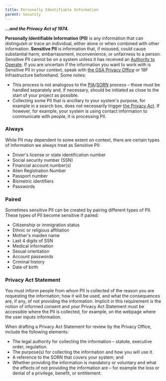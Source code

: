 ```yaml
---
title: Personally Identifiable Information
parent: Security
---
```


***...and the Privacy Act of 1974.***

**Personally Identifiable Information (PII)** is any information that can distinguish or trace an individual, either alone or when combined with other information. **Sensitive PII** is information that, if misused, could cause substantial harm, embarrassment, inconvenience, or unfairness to a person. Sensitive PII cannot be on a system unless it has received an [Authority to Operate](../../ato/). If you are uncertain if the information you want to work with is Sensitive PII in your context, speak with [the GSA Privacy Office](https://insite.gsa.gov/portal/category/533866) or 18F Infrastructure beforehand. Some notes:

* This process is not analogous to the [PIA](../../laws/pia/)/[SORN](../../laws/sorn/) process – those must be handled separately and, if necessary, should be initiated as close to the start of your project as possible.
* Collecting some PII that is ancillary to your system's purpose, for example in a search box, does not necessarily trigger [the Privacy Act](https://www.gsa.gov/portal/content/104250). If however, for example, your system is using contact information to communicate with people, it is processing PII.

### Always

While PII may dependent to some extent on context, there are certain types of information we always treat as Sensitive PII:

* Driver's license or state identification number
* Social security number (SSN)
* Financial account number(s)
* Alien Registration Number
* Passport number
* Biometric identifiers
* Passwords

### Paired

Sometimes sensitive PII can be created by pairing different types of PII. These types of PII become sensitive if paired:

* Citizenship or immigration status
* Ethnic or religious affiliation
* Mother's maiden name
* Last 4 digits of SSN
* Medical information
* Sexual orientation
* Account passwords
* Criminal history
* Date of birth

### Privacy Act Statement

You must inform people from whom PII is collected of the reason you are requesting the information; how it will be used, and what the consequences are, if any, of not providing the information. Implicit in this requirement is the notion of informed consent and your Privacy Act Statement must be accessible where the PII is collected, for example, on the webpage where the user inputs information.

When drafting a Privacy Act Statement for review by the Privacy Office, include the following elements:

* The legal authority for collecting the information – statute, executive order, regulation.
* The purpose(s) for collecting the information and how you will use it.
* A reference to the SORN that covers your system; and
* Whether providing the information is mandatory or voluntary and what the effects of not providing the information are – for example the loss or denial of a privilege, benefit, or entitlement.
